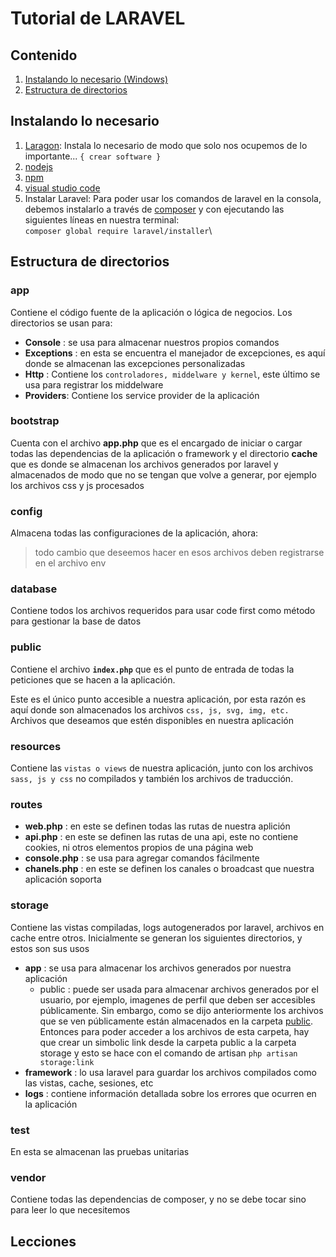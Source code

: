 # Tutorial de LARAVEL

## Contenido

1. [Instalando lo necesario (Windows)](#instalando-lo-necesario)
2. [Estructura de directorios](#estructura-de-directorios)

## Instalando lo necesario

1. [Laragon](https://laragon.org): Instala lo necesario de modo que solo nos ocupemos de lo importante... `{ crear software }`
2. [nodejs](https://nodejs.org/es/)
3. [npm](https://www.npmjs.com/)
4. [visual studio code](https://code.visualstudio.com/)
5. Instalar Laravel: Para poder usar los comandos de laravel en la consola, debemos instalarlo a través de [composer](https://getcomposer.org) y con ejecutando las siguientes líneas en nuestra terminal: \
`composer global require laravel/installer`\

## Estructura de directorios

### app

Contiene el código fuente de la aplicación o lógica de negocios. Los directorios se usan para:

- **Console** : se usa para almacenar nuestros propios comandos
- **Exceptions** : en esta se encuentra el manejador de excepciones, es aquí donde se almacenan las excepciones personalizadas
- **Http** : Contiene los `controladores, middelware y kernel`, este último se usa para registrar los middelware
- **Providers**: Contiene los service provider de la aplicación

### bootstrap

Cuenta con el archivo **app.php** que es el encargado de iniciar o cargar todas las dependencias de la aplicación o framework y el directorio **cache** que es donde se almacenan los archivos generados por laravel y almacenados de modo que no se tengan que volve a generar, por ejemplo los archivos css y js procesados

### config

Almacena todas las configuraciones de la aplicación, ahora:
>todo cambio que deseemos hacer en esos archivos deben registrarse en el archivo env

### database

Contiene todos los archivos requeridos para usar code first como método para gestionar la base de datos

### public

Contiene el archivo **`index.php`** que es el punto de entrada de todas la peticiones que se hacen a la aplicación.

Este es el único punto accesible a nuestra aplicación, por esta razón es aquí donde son almacenados los archivos `css, js, svg, img, etc.` Archivos que deseamos que estén disponibles en nuestra aplicación

### resources

Contiene las `vistas o views` de nuestra aplicación, junto con los archivos `sass, js y css` no compilados y también los archivos de traducción.

### routes

- **web.php** : en este se definen todas las rutas de nuestra aplición
- **api.php** : en este se definen las rutas de una api, este no contiene cookies, ni otros elementos propios de una página web
- **console.php** : se usa para agregar comandos fácilmente
- **chanels.php** : en este se definen los canales o broadcast que nuestra aplicación soporta

### storage

Contiene las vistas compiladas, logs autogenerados por laravel, archivos en cache entre otros. Inicialmente se generan los siguientes directorios, y estos son sus usos

- **app** : se usa para almacenar los archivos generados por nuestra aplicación
  - public : puede ser usada para almacenar archivos generados por el usuario, por ejemplo, imagenes de perfil que deben ser accesibles públicamente. Sin embargo, como se dijo anteriormente los archivos que se ven públicamente están almacenados en la carpeta [public](#public). Entonces para poder acceder a los archivos de esta carpeta, hay que crear un simbolic link desde la carpeta public a la carpeta storage y esto se hace con el comando de artisan `php artisan storage:link`
- **framework** : lo usa laravel para guardar los archivos compilados como las vistas, cache, sesiones, etc
- **logs** : contiene información detallada sobre los errores que ocurren en la aplicación

### test

En esta se almacenan las pruebas unitarias

### vendor

Contiene todas las dependencias de composer, y no se debe tocar sino para leer lo que necesitemos

## Lecciones
